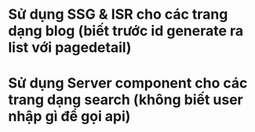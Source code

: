 # Sử dụng SSG & ISR cho các trang dạng blog (biết trước id generate ra list với pagedetail)

# Sử dụng Server component cho các trang dạng search (không biết user nhập gì để gọi api)
